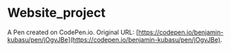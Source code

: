 # Website_project

A Pen created on CodePen.io. Original URL: [https://codepen.io/benjamin-kubasu/pen/jOgvJBe](https://codepen.io/benjamin-kubasu/pen/jOgvJBe).

